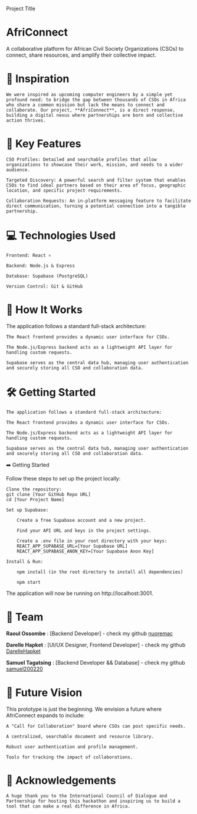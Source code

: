 Project Title

# AfriConnect
A collaborative platform for African Civil Society Organizations (CSOs) to connect, share resources, and amplify their collective impact.

# 🌟 Inspiration

    We were inspired as upcoming computer engineers by a simple yet profound need: to bridge the gap between thousands of CSOs in Africa who share a common mission but lack the means to connect and collaborate. Our project, **AfriConnect**, is a direct response, building a digital nexus where partnerships are born and collective action thrives.

# 🚀 Key Features

    CSO Profiles: Detailed and searchable profiles that allow organizations to showcase their work, mission, and needs to a wider audience.

	Targeted Discovery: A powerful search and filter system that enables CSOs to find ideal partners based on their area of focus, geographic location, and specific project requirements.

	Collaboration Requests: An in-platform messaging feature to facilitate direct communication, turning a potential connection into a tangible partnership.

# 💻 Technologies Used

	Frontend: React ⚛️

	Backend: Node.js & Express

	Database: Supabase (PostgreSQL)

    Version Control: Git & GitHub

# 🎯 How It Works

The application follows a standard full-stack architecture:

    The React frontend provides a dynamic user interface for CSOs.

    The Node.js/Express backend acts as a lightweight API layer for handling custom requests.

    Supabase serves as the central data hub, managing user authentication and securely storing all CSO and collaboration data.

# 🛠️ Getting Started

    The application follows a standard full-stack architecture:

    The React frontend provides a dynamic user interface for CSOs.

    The Node.js/Express backend acts as a lightweight API layer for handling custom requests.

    Supabase serves as the central data hub, managing user authentication and securely storing all CSO and collaboration data.

➡️ Getting Started

Follow these steps to set up the project locally:

    Clone the repository:
    git clone [Your GitHub Repo URL]
    cd [Your Project Name]

    Set up Supabase:

        Create a free Supabase account and a new project.

        Find your API URL and keys in the project settings.

        Create a .env file in your root directory with your keys:
        REACT_APP_SUPABASE_URL=[Your Supabase URL]
        REACT_APP_SUPABASE_ANON_KEY=[Your Supabase Anon Key]

    Install & Run:

        npm install (in the root directory to install all dependencies)

        npm start

The application will now be running on http://localhost:3001.

# 👥 Team

**Raoul Ossombe** : [Backend Developer] - check my github [nuoremac][git-prof-1]

[git-prof-1]: https://github.com/nuoremac
**Darelle Hapket** : [UI/UX Designer, Frontend Developer] - check my github [DarelleHapket][git-prof-2]

[git-prof-2]: https://github.com/DarelleHapket

    
**Samuel Tagatsing** : [Backend Developer && Database] - check my github [samuel200220][git-prof-4]

[git-prof-4]: https://github.com/samuel200220

# 🔮 Future Vision

This prototype is just the beginning. We envision a future where AfriConnect expands to include:

    A "Call for Collaboration" board where CSOs can post specific needs.

    A centralized, searchable document and resource library.

    Robust user authentication and profile management.

    Tools for tracking the impact of collaborations.

# 🙏 Acknowledgements

    A huge thank you to the International Council of Dialogue and Partnership for hosting this hackathon and inspiring us to build a tool that can make a real difference in Africa.
